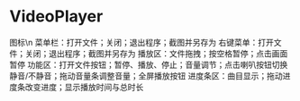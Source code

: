 # VideoPlayer
图标\n
菜单栏：打开文件；关闭；退出程序；截图并另存为
右键菜单：打开文件；关闭；退出程序；截图并另存为
播放区：文件拖拽；按空格暂停；点击画面暂停
功能区：打开文件按钮；暂停、播放、停止；音量调节；点击喇叭按钮切换静音/不静音；拖动音量条调整音量；全屏播放按钮
进度条区：曲目显示；拖动进度条改变进度；显示播放时间与总时长

